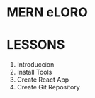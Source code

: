 # MERN eLORO

# LESSONS

1. Introduccion
2. Install Tools
3. Create React App
4. Create Git Repository
